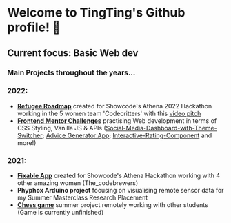 # Welcome to TingTing's Github profile! :wave:
**Current focus:** Basic Web dev
---

### Main Projects throughout the years...
### 2022:
- [**Refugee Roadmap**](https://m-chan.github.io/Athena-Hack-2022/) created for Showcode's Athena 2022 Hackathon working in the 5 women team 'Codecritters' with this [video pitch](https://youtu.be/EDl54dMu6mI)
- [**Frontend Mentor Challenges**](https://www.frontendmentor.io/profile/M-Chan) practising Web development in terms of CSS Styling, Vanilla JS & APIs ([Social-Media-Dashboard-with-Theme-Switcher](https://m-chan.github.io/Social-Media-Dashboard-with-Theme-Switcher/); [Advice Generator App](https://m-chan.github.io/Advice-Generator-App/); [Interactive-Rating-Component](https://m-chan.github.io/Interactive-Rating-Component/) and more!)


### 2021:
- [**Fixable App**](https://devpost.com/software/fixable-community-powered-repair-app) created for Showcode's Athena Hackathon working with 4 other amazing women (The_codebrewers)
- **Phyphox Arduino project** focusing on visualising remote sensor data for my Summer Masterclass Research Placement
- [**Chess game**](https://m-chan.github.io/online-chess/) summer project remotely working with other students (Game is currently unfinished)
